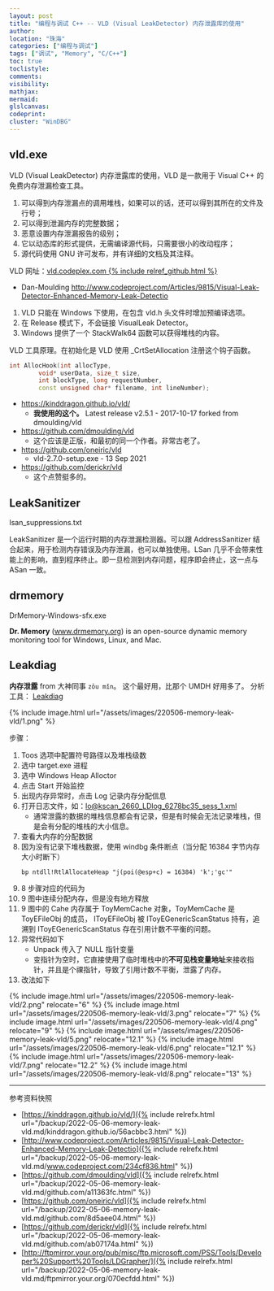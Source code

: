 ```yaml
---
layout: post
title: "编程与调试 C++ -- VLD (Visual LeakDetector) 内存泄露库的使用"
author:
location: "珠海"
categories: ["编程与调试"]
tags: ["调试", "Memory", "C/C++"]
toc: true
toclistyle:
comments:
visibility:
mathjax:
mermaid:
glslcanvas:
codeprint:
cluster: "WinDBG"
---
```



## vld.exe

VLD (Visual LeakDetector) 内存泄露库的使用，VLD 是一款用于 Visual C++ 的免费内存泄漏检查工具。
1. 可以得到内存泄漏点的调用堆栈，如果可以的话，还可以得到其所在的文件及行号；
2. 可以得到泄漏内存的完整数据；
3. 恶意设置内存泄漏报告的级别；
4. 它以动态库的形式提供，无需编译源代码，只需要很小的改动程序；
5. 源代码使用 GNU 许可发布，并有详细的文档及其注释。

VLD 网址：[vld.codeplex.com {% include relref_github.html %}](https://kinddragon.github.io/vld/)
* Dan-Moulding <http://www.codeproject.com/Articles/9815/Visual-Leak-Detector-Enhanced-Memory-Leak-Detectio>

1. VLD 只能在 Windows 下使用，在包含 vld.h 头文件时增加预编译选项。
2. 在 Release 模式下，不会链接 VisualLeak Detector。
3. Windows 提供了一个 StackWalk64 函数可以获得堆栈的内容。

VLD 工具原理。在初始化是 VLD 使用 \_CrtSetAllocation 注册这个钩子函数。
```cpp
int AllocHook(int allocType,
        void* userData, size_t size,
        int blockType, long requestNumber,
        const unsigned char* filename, int lineNumber);
```

* <https://kinddragon.github.io/vld/>
    * **我使用的这个。** Latest release v2.5.1 - 2017-10-17 forked from dmoulding/vld
* <https://github.com/dmoulding/vld>
    * 这个应该是正版，和最初的同一个作者。非常古老了。
* <https://github.com/oneiric/vld>
    * vld-2.7.0-setup.exe - 13 Sep 2021
* <https://github.com/derickr/vld>
    * 这个点赞挺多的。


## LeakSanitizer

lsan_suppressions.txt

LeakSanitizer 是一个运行时期的内存泄漏检测器。可以跟 AddressSanitizer 结合起来，用于检测内存错误及内存泄漏，也可以单独使用。LSan 几乎不会带来性能上的影响，直到程序终止。即一旦检测到内存问题，程序即会终止，这一点与 ASan 一致。


## drmemory

DrMemory-Windows-sfx.exe

**Dr. Memory** (www.drmemory.org) is an open-source dynamic memory
monitoring tool for Windows, Linux, and Mac.


## Leakdiag

**内存泄露** from 大神同事 `zōu mǐn`。
这个最好用，比那个 UMDH 好用多了。
分析工具：
[Leakdiag](http://ftpmirror.your.org/pub/misc/ftp.microsoft.com/PSS/Tools/Developer%20Support%20Tools/LDGrapher/)

{% include image.html url="/assets/images/220506-memory-leak-vld/1.png" %}

步骤：
1. Toos 选项中配置符号路径以及堆栈级数
2. 选中 target.exe 进程
3. 选中 Windows Heap Alloctor
4. 点击 Start 开始监控
5. 出现内存异常时，点击 Log 记录内存分配信息
6. 打开日志文件，如：lo@kscan_2660_LDlog_6278bc35_sess_1.xml
    * 通常泄露的数据的堆栈信息都会有记录，但是有时候会无法记录堆栈，但是会有分配的堆栈的大小信息。
7. 查看大内存的分配数据
8. 因为没有记录下堆栈数据，使用 windbg 条件断点（当分配 16384 字节内存大小时断下）
   ```
   bp ntdll!RtlAllocateHeap "j(poi(@esp+c) = 16384) 'k';'gc'"
   ```
9. 8 步骤对应的代码为
10. 9 图中连续分配内存，但是没有地方释放
11. 9 图中的 Cahe 内存属于 ToyMemCache 对象，ToyMemCache 是 ToyEFileObj 的成员，
    IToyEFileObj 被 IToyEGenericScanStatus 持有，追溯到 IToyEGenericScanStatus 存在引用计数不平衡的问题。
12. 异常代码如下
    * Unpack 传入了 NULL 指针变量
    * 变指针为空时，它直接使用了临时堆栈中的**不可见栈变量地址**来接收指针，并且是个祼指针，导致了引用计数不平衡，泄露了内存。
13. 改法如下

{% include image.html url="/assets/images/220506-memory-leak-vld/2.png" relocate="6" %}
{% include image.html url="/assets/images/220506-memory-leak-vld/3.png" relocate="7" %}
{% include image.html url="/assets/images/220506-memory-leak-vld/4.png" relocate="9" %}
{% include image.html url="/assets/images/220506-memory-leak-vld/5.png" relocate="12.1" %}
{% include image.html url="/assets/images/220506-memory-leak-vld/6.png" relocate="12.1" %}
{% include image.html url="/assets/images/220506-memory-leak-vld/7.png" relocate="12.2" %}
{% include image.html url="/assets/images/220506-memory-leak-vld/8.png" relocate="13" %}



<hr class='reviewline'/>
<p class='reviewtip'><script type='text/javascript' src='{% include relref.html url="/assets/reviewjs/blogs/2022-05-06-memory-leak-vld.md.js" %}'></script></p>
<font class='ref_snapshot'>参考资料快照</font>

- [https://kinddragon.github.io/vld/]({% include relrefx.html url="/backup/2022-05-06-memory-leak-vld.md/kinddragon.github.io/56acbbc3.html" %})
- [http://www.codeproject.com/Articles/9815/Visual-Leak-Detector-Enhanced-Memory-Leak-Detectio]({% include relrefx.html url="/backup/2022-05-06-memory-leak-vld.md/www.codeproject.com/234cf836.html" %})
- [https://github.com/dmoulding/vld]({% include relrefx.html url="/backup/2022-05-06-memory-leak-vld.md/github.com/a11363fc.html" %})
- [https://github.com/oneiric/vld]({% include relrefx.html url="/backup/2022-05-06-memory-leak-vld.md/github.com/8d5aee04.html" %})
- [https://github.com/derickr/vld]({% include relrefx.html url="/backup/2022-05-06-memory-leak-vld.md/github.com/ab07174a.html" %})
- [http://ftpmirror.your.org/pub/misc/ftp.microsoft.com/PSS/Tools/Developer%20Support%20Tools/LDGrapher/]({% include relrefx.html url="/backup/2022-05-06-memory-leak-vld.md/ftpmirror.your.org/070ecfdd.html" %})
